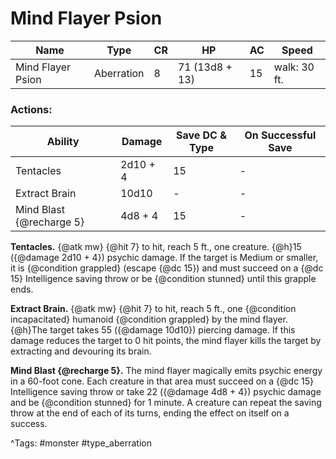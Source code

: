# Mind Flayer Psion

| Name | Type | CR | HP | AC | Speed |
|------|------|----|----|----|-------|
| Mind Flayer Psion | Aberration | 8 | 71 (13d8 + 13) | 15 | walk: 30 ft. |

### Actions:

| Ability | Damage | Save DC & Type | On Successful Save |
|---------|--------|----------------|--------------------|
| Tentacles | 2d10 + 4 | 15 | - |
| Extract Brain | 10d10 | - | - |
| Mind Blast {@recharge 5} | 4d8 + 4 | 15 | - |


**Tentacles.** {@atk mw} {@hit 7} to hit, reach 5 ft., one creature. {@h}15 ({@damage 2d10 + 4}) psychic damage. If the target is Medium or smaller, it is {@condition grappled} (escape {@dc 15}) and must succeed on a {@dc 15} Intelligence saving throw or be {@condition stunned} until this grapple ends.

**Extract Brain.** {@atk mw} {@hit 7} to hit, reach 5 ft., one {@condition incapacitated} humanoid {@condition grappled} by the mind flayer. {@h}The target takes 55 ({@damage 10d10}) piercing damage. If this damage reduces the target to 0 hit points, the mind flayer kills the target by extracting and devouring its brain.

**Mind Blast {@recharge 5}.** The mind flayer magically emits psychic energy in a 60-foot cone. Each creature in that area must succeed on a {@dc 15} Intelligence saving throw or take 22 ({@damage 4d8 + 4}) psychic damage and be {@condition stunned} for 1 minute. A creature can repeat the saving throw at the end of each of its turns, ending the effect on itself on a success.

^Tags: #monster #type_aberration